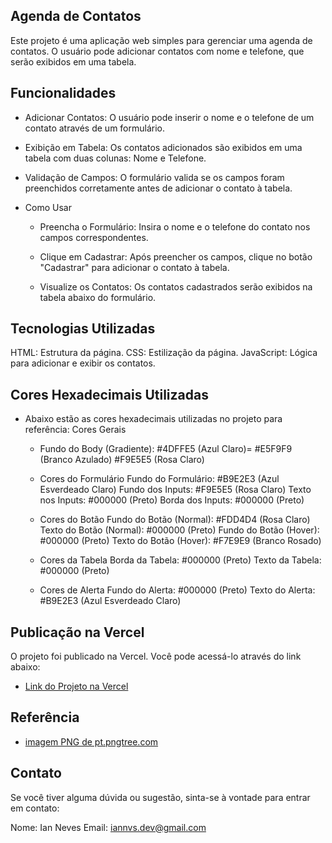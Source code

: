 ## Agenda de Contatos
Este projeto é uma aplicação web simples para gerenciar uma agenda de contatos. O usuário pode adicionar contatos com nome e telefone, que serão exibidos em uma tabela.

## Funcionalidades
- Adicionar Contatos: 
  O usuário pode inserir o nome e o telefone de um contato através de um formulário.

- Exibição em Tabela: 
  Os contatos adicionados são exibidos em uma tabela com duas colunas: Nome e Telefone.

- Validação de Campos: 
  O formulário valida se os campos foram preenchidos corretamente antes de adicionar o contato à tabela.

- Como Usar
  * Preencha o Formulário: 
    Insira o nome e o telefone do contato nos campos correspondentes.

  * Clique em Cadastrar: 
    Após preencher os campos, clique no botão "Cadastrar" para adicionar o contato à tabela.

  * Visualize os Contatos: 
    Os contatos cadastrados serão exibidos na tabela abaixo do formulário.

## Tecnologias Utilizadas
 HTML: Estrutura da página.
CSS: Estilização da página.
JavaScript: Lógica para adicionar e exibir os contatos.

## Cores Hexadecimais Utilizadas
- Abaixo estão as cores hexadecimais utilizadas no projeto para referência:
  Cores Gerais
  * Fundo do Body (Gradiente):
    #4DFFE5 (Azul Claro)=
    #E5F9F9 (Branco Azulado)
    #F9E5E5 (Rosa Claro)

  * Cores do Formulário
    Fundo do Formulário: #B9E2E3 (Azul Esverdeado Claro)
    Fundo dos Inputs: #F9E5E5 (Rosa Claro)
    Texto nos Inputs: #000000 (Preto)
    Borda dos Inputs: #000000 (Preto)

  * Cores do Botão
    Fundo do Botão (Normal): #FDD4D4 (Rosa Claro)
    Texto do Botão (Normal): #000000 (Preto)
    Fundo do Botão (Hover): #000000 (Preto)
    Texto do Botão (Hover): #F7E9E9 (Branco Rosado)

  * Cores da Tabela
    Borda da Tabela: #000000 (Preto)
    Texto da Tabela: #000000 (Preto)

  * Cores de Alerta
    Fundo do Alerta: #000000 (Preto)
    Texto do Alerta: #B9E2E3 (Azul Esverdeado Claro)

## Publicação na Vercel
O projeto foi publicado na Vercel. Você pode acessá-lo através do link abaixo:

- [Link do Projeto na Vercel](https://tarefa-m8.vercel.app)


## Referência

 - [imagem PNG de pt.pngtree.com](https://pt.pngtree.com/freepng/calling-telephone-line-icon-vector_5199539.html')

## Contato
Se você tiver alguma dúvida ou sugestão, sinta-se à vontade para entrar em contato:

Nome: Ian Neves
Email: iannvs.dev@gmail.com







